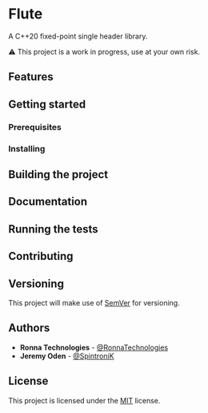 # Flute

A C++20 fixed-point single header library.

:warning: This project is a work in progress, use at your own risk.

## Features

## Getting started

### Prerequisites

### Installing

## Building the project

## Documentation

## Running the tests

## Contributing

## Versioning

This project will make use of [SemVer](http://semver.org/) for versioning.

## Authors

* **Ronna Technologies** - [@RonnaTechnologies](https://github.com/RonnaTechnologies)
* **Jeremy Oden** - [@SpintroniK](https://github.com/SpintroniK)

## License

This project is licensed under the [MIT](LICENSE) license.
